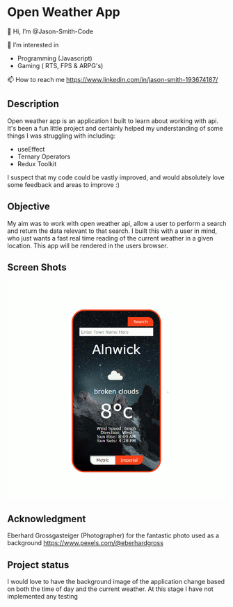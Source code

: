 # Open Weather App

👋 Hi, I’m @Jason-Smith-Code

👀 I’m interested in 
- Programming (Javascript)
- Gaming ( RTS, FPS & ARPG's)

📫 How to reach me 
https://www.linkedin.com/in/jason-smith-193674187/


## Description

Open weather app is an application I built to learn about working with api.
It's been a fun little project and certainly helped my understanding of some things I was struggling with including:
- useEffect
- Ternary Operators
- Redux Toolkit

I suspect that my code could be vastly improved, and would absolutely love some feedback and areas to improve :)

## Objective

My aim was to work with open weather api, allow a user to perform a search and return the data relevant to that search.
I built this with a user in mind, who just wants a fast real time reading of the current weather in a given location.
This app will be rendered in the users browser.

## Screen Shots

![A test image](src/screenshot.jpg)

## Acknowledgment

Eberhard Grossgasteiger (Photographer) for the fantastic photo used as a background
https://www.pexels.com/@eberhardgross


## Project status

I would love to have the background image of the application change based on both the time of day and the current weather.
At this stage I have not implemented any testing
